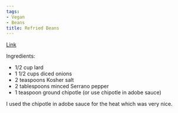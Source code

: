 ```yaml
---
tags: 
- Vegan
- Beans
title: Refried Beans
---
```


[Link](https://www.youtube.com/watch?v=Al7F5xG4rAw) 

Ingredients:
- 1/2 cup lard
- 1 1/2 cups diced onions
- 2 teaspoons Kosher salt
- 2 tablespoons minced Serrano pepper
- 1 teaspoon ground chipotle (or use chipotle in adobe sauce)

I used the chipotle in adobe sauce for the heat which was very nice.
